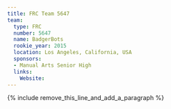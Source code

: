 ```yaml
---
title: FRC Team 5647
team:
  type: FRC
  number: 5647
  name: BadgerBots
  rookie_year: 2015
  location: Los Angeles, California, USA
  sponsors:
  - Manual Arts Senior High
  links:
    Website:
---
```


{% include remove_this_line_and_add_a_paragraph %}